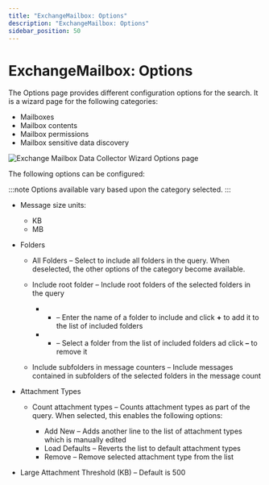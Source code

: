 ```yaml
---
title: "ExchangeMailbox: Options"
description: "ExchangeMailbox: Options"
sidebar_position: 50
---
```


# ExchangeMailbox: Options

The Options page provides different configuration options for the search. It is a wizard page for
the following categories:

- Mailboxes
- Mailbox contents
- Mailbox permissions
- Mailbox sensitive data discovery

![Exchange Mailbox Data Collector Wizard Options page](/img/product_docs/accessanalyzer/11.6/admin/datacollector/exchangemailbox/options.webp)

The following options can be configured:

:::note
Options available vary based upon the category selected.
:::


- Message size units:

    - KB
    - MB

- Folders

    - All Folders – Select to include all folders in the query. When deselected, the other options
      of the category become available.
    - Include root folder – Include root folders of the selected folders in the query

        -   - – Enter the name of a folder to include and click **+** to add it to the list of
              included folders
        -   - – Select a folder from the list of included folders ad click **–** to remove it

    - Include subfolders in message counters – Include messages contained in subfolders of the
      selected folders in the message count

- Attachment Types

    - Count attachment types – Counts attachment types as part of the query. When selected, this
      enables the following options:

        - Add New – Adds another line to the list of attachment types which is manually edited
        - Load Defaults – Reverts the list to default attachment types
        - Remove – Remove selected attachment type from the list

- Large Attachment Threshold (KB) – Default is 500
